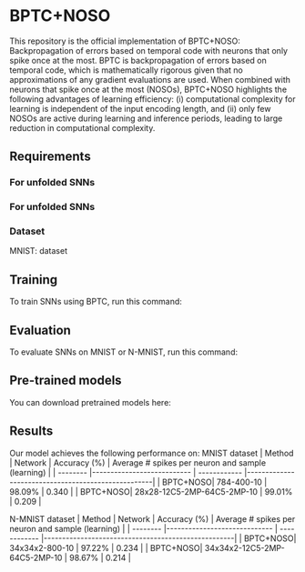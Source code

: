 # BPTC+NOSO
This repository is the official implementation of BPTC+NOSO: Backpropagation of errors based on temporal code with neurons that only spike once at the most.
BPTC is backpropagation of errors based on temporal code, which is mathematically rigorous given that no approximations of any gradient evaluations are used. When combined with neurons that spike once at the most (NOSOs), BPTC+NOSO highlights the following advantages of learning efficiency: (i) computational complexity for learning is independent of the input encoding length, and (ii) only few NOSOs are active during learning and inference periods, leading to large reduction in computational complexity. 

## Requirements
### For unfolded SNNs

### For unfolded SNNs

### Dataset
MNIST: dataset

## Training
To train SNNs using BPTC, run this command:

## Evaluation
To evaluate SNNs on MNIST or N-MNIST, run this command:

## Pre-trained models
You can download pretrained models here:

## Results
Our model achieves the following performance on: 
MNIST dataset
| Method   | Network                    | Accuracy (%) | Average # spikes per neuron and sample (learning)  |
| -------- |--------------------------- | ------------ |----------------------------------------------------|
| BPTC+NOSO| 784-400-10                 | 98.09%       |  0.340                                             |
| BPTC+NOSO| 28x28-12C5-2MP-64C5-2MP-10 | 99.01%       |  0.209                                             |

N-MNIST dataset
| Method   | Network                      | Accuracy (%) | Average # spikes per neuron and sample (learning)  |
| -------- |----------------------------- | ------------ |----------------------------------------------------|
| BPTC+NOSO| 34x34x2-800-10               | 97.22%       |  0.234                                             |
| BPTC+NOSO| 34x34x2-12C5-2MP-64C5-2MP-10 | 98.67%       |  0.214                                             |
